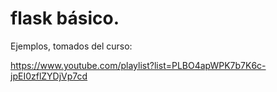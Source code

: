 # flask básico.

Ejemplos, tomados del curso:

https://www.youtube.com/playlist?list=PLBO4apWPK7b7K6c-jpEI0zflZYDjVp7cd
